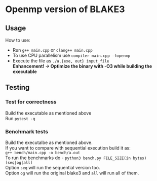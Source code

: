 # Openmp version of BLAKE3

## Usage
How to use:  
* Run `g++ main.cpp` or `clang++ main.cpp`
* To use CPU parallelism use `compiler main.cpp -fopenmp`
* Execute the file as `./a.{exe, out} input_file`  
**Enhancement! -> Optimize the binary with -O3 while building the executable**  

## Testing
### Test for correctness
Build the executable as mentioned above  
Run `pytest -q`  

### Benchmark tests
Build the executalbe as mentioned above.  
If you want to compare with sequential execution build it as:  
`g++ bench/main.cpp -o bench/a.out`  
To run the benchmarks do - `python3 bench.py FILE_SIZE(in bytes) [seq|og|all]`  
Option `seq` will run the sequential version too.  
Option `og` will run the original blake3 and `all` will run all of them.